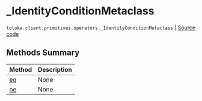 # _IdentityConditionMetaclass
`toloka.client.primitives.operators._IdentityConditionMetaclass` | [Source code](https://github.com/Toloka/toloka-kit/blob/v1.2.3/src/client/primitives/operators.py#L119)

## Methods Summary

| Method | Description |
| :------| :-----------|
[eq](toloka.client.primitives.operators._IdentityConditionMetaclass.eq.md)| None
[ne](toloka.client.primitives.operators._IdentityConditionMetaclass.ne.md)| None
